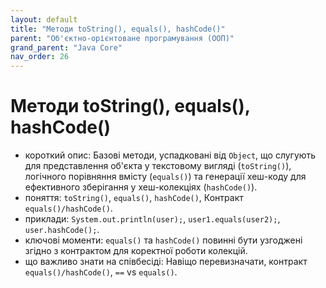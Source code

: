 ```yaml
---
layout: default
title: "Методи toString(), equals(), hashCode()"
parent: "Об'єктно-орієнтоване програмування (ООП)"
grand_parent: "Java Core"
nav_order: 26
---
```


# Методи toString(), equals(), hashCode()

*   короткий опис: Базові методи, успадковані від `Object`, що слугують для представлення об'єкта у текстовому вигляді (`toString()`), логічного порівняння вмісту (`equals()`) та генерації хеш-коду для ефективного зберігання у хеш-колекціях (`hashCode()`).
*   поняття: `toString()`, `equals()`, `hashCode()`, Контракт `equals()/hashCode()`.
*   приклади: `System.out.println(user);`, `user1.equals(user2);`, `user.hashCode();`.
*   ключові моменти: `equals()` та `hashCode()` повинні бути узгоджені згідно з контрактом для коректної роботи колекцій.
*   що важливо знати на співбесіді: Навіщо перевизначати, контракт `equals()/hashCode()`, `==` vs `equals()`.
